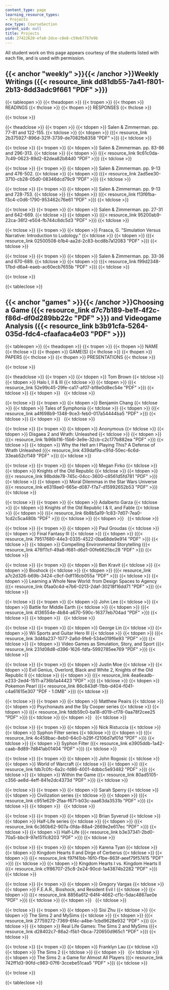 ```yaml
---
content_type: page
learning_resource_types:
- Projects
ocw_type: CourseSection
parent_uid: null
title: Projects
uid: 27422620-efa8-2dce-c8e8-c59eb7767e9b
---
```


All student work on this page appears courtesy of the students listed with each file, and is used with permission.

{{< anchor "weekly" >}}{{< /anchor >}}Weekly Writings ({{< resource_link dd81db55-7a41-f801-2b13-8dd3adc9f661 "PDF" >}})
---------------------------------------------------------------------------------------------------------

{{< tableopen >}}
{{< theadopen >}}
{{< tropen >}}
{{< thopen >}}
READINGS
{{< thclose >}}
{{< thopen >}}
RESPONSES
{{< thclose >}}

{{< trclose >}}

{{< theadclose >}}
{{< tropen >}}
{{< tdopen >}}
Salen & Zimmerman. pp. 77-81 and 122-155.
{{< tdclose >}}
{{< tdopen >}}
({{< resource_link 2b375927-896d-321f-3739-de7082fb8358 "PDF" >}})
{{< tdclose >}}

{{< trclose >}}
{{< tropen >}}
{{< tdopen >}}
Salen & Zimmerman. pp. 83-86 and 296-313.
{{< tdclose >}}
{{< tdopen >}}
({{< resource_link 9c61c0da-7c49-0623-89d2-82dea82b84d0 "PDF" >}})
{{< tdclose >}}

{{< trclose >}}
{{< tropen >}}
{{< tdopen >}}
Salen & Zimmerman. pp. 9-13 and 476-502.
{{< tdclose >}}
{{< tdopen >}}
({{< resource_link 2ad5ee30-3710-cb28-05d0-08346dcd79c9 "PDF" >}})
{{< tdclose >}}

{{< trclose >}}
{{< tropen >}}
{{< tdopen >}}
Salen & Zimmerman. pp. 9-13 and 728-753.
{{< tdclose >}}
{{< tdopen >}}
({{< resource_link f13f6fba-f3c4-c0d6-1790-953462c76e61 "PDF" >}})
{{< tdclose >}}

{{< trclose >}}
{{< tropen >}}
{{< tdopen >}}
Salen & Zimmerman. pp. 27-31 and 642-669.
{{< tdclose >}}
{{< tdopen >}}
({{< resource_link 95200ab9-22ca-36f2-e504-fb744c8dc5d3 "PDF" >}})
{{< tdclose >}}

{{< trclose >}}
{{< tropen >}}
{{< tdopen >}}
Frasca, G. "Simulation Versus Narrative: Introduction to Ludology."
{{< tdclose >}}
{{< tdopen >}}
({{< resource_link 02500508-b1b4-aa2d-2c83-bcd8b7a12083 "PDF" >}})
{{< tdclose >}}

{{< trclose >}}
{{< tropen >}}
{{< tdopen >}}
Salen & Zimmerman. pp. 33-36 and 670-689.
{{< tdclose >}}
{{< tdopen >}}
({{< resource_link f99d2348-17bd-d6a4-eaeb-ac60ecb7655b "PDF" >}})
{{< tdclose >}}

{{< trclose >}}

{{< tableclose >}}

{{< anchor "games" >}}{{< /anchor >}}Choosing a Game ({{< resource_link d7c7b189-be1f-4f2c-f86d-df0d289bb22c "PDF" >}}) and Videogame Analysis ({{< resource_link b3b91cfa-5264-035d-fdc4-cfaafaca4e03 "PDF" >}})
----------------------------------------------------------------------------------------------------------------------------------------------------------------------------------

{{< tableopen >}}
{{< theadopen >}}
{{< tropen >}}
{{< thopen >}}
NAME
{{< thclose >}}
{{< thopen >}}
GAME(S)
{{< thclose >}}
{{< thopen >}}
PAPERS
{{< thclose >}}
{{< thopen >}}
PRESENTATIONS
{{< thclose >}}

{{< trclose >}}

{{< theadclose >}}
{{< tropen >}}
{{< tdopen >}}
Tom Brown
{{< tdclose >}}
{{< tdopen >}}
Halo I, II & III
{{< tdclose >}}
{{< tdopen >}}
({{< resource_link 52e99c45-29fe-ca17-af07-bf8e0d8ec54e "PDF" >}})
{{< tdclose >}}
{{< tdopen >}}
 
{{< tdclose >}}

{{< trclose >}}
{{< tropen >}}
{{< tdopen >}}
Benjamin Chang
{{< tdclose >}}
{{< tdopen >}}
Tales of Symphonia
{{< tdclose >}}
{{< tdopen >}}
({{< resource_link a4f698b9-1348-9ce3-feb0-017a54444ba5 "PDF" >}})
{{< tdclose >}}
{{< tdopen >}}
 
{{< tdclose >}}

{{< trclose >}}
{{< tropen >}}
{{< tdopen >}}
Anonymous
{{< tdclose >}}
{{< tdopen >}}
Disgaea 2 and Wrath: Unleashed
{{< tdclose >}}
{{< tdopen >}}
({{< resource_link 1b96b116-15b6-3e9e-32cb-c2c177b882ea "PDF" >}})
{{< tdclose >}}
{{< tdopen >}}
Why the Hell am I Playing This? A Defense of Wrath Unleashed ({{< resource_link 439daf9a-c91d-50ec-6c6d-33eab52cf149 "PDF" >}})
{{< tdclose >}}

{{< trclose >}}
{{< tropen >}}
{{< tdopen >}}
Megan Firko
{{< tdclose >}}
{{< tdopen >}}
Knights of the Old Republic
{{< tdclose >}}
{{< tdopen >}}
({{< resource_link 98bdde78-745c-04cc-3600-c8561d5fd781 "PDF" >}})
{{< tdclose >}}
{{< tdopen >}}
Moral Dilemmas in the Star Wars Universe ({{< resource_link e6319ae0-665e-d087-f7a7-d15992652b53 "PDF" >}})
{{< tdclose >}}

{{< trclose >}}
{{< tropen >}}
{{< tdopen >}}
Adalberto Garza
{{< tdclose >}}
{{< tdopen >}}
Knights of the Old Republic I & II, and Fable
{{< tdclose >}}
{{< tdopen >}}
({{< resource_link 6b8b5a19-1c83-7d07-7ea0-1cd2c5ca480b "PDF" >}})
{{< tdclose >}}
{{< tdopen >}}
 
{{< tdclose >}}

{{< trclose >}}
{{< tropen >}}
{{< tdopen >}}
Paul Groudas
{{< tdclose >}}
{{< tdopen >}}
Final Fantasy III
{{< tdclose >}}
{{< tdopen >}}
({{< resource_link 79517680-44e3-0335-4522-0ba68de9e914 "PDF" >}})
{{< tdclose >}}
{{< tdopen >}}
Compelling Environmental Storytelling ({{< resource_link 476f11cf-49a8-f681-d6d1-00fe6625bc28 "PDF" >}})
{{< tdclose >}}

{{< trclose >}}
{{< tropen >}}
{{< tdopen >}}
Ben Kravit
{{< tdclose >}}
{{< tdopen >}}
Bioshock
{{< tdclose >}}
{{< tdopen >}}
({{< resource_link a7c2d326-b69b-3424-c9cf-0df116cb055a "PDF" >}})
{{< tdclose >}}
{{< tdopen >}}
Learning a Whole New World: from Design Spaces to Agency ({{< resource_link 0faa0c4d-e7b6-0213-2daf-30218f16dd71 "PDF" >}})
{{< tdclose >}}

{{< trclose >}}
{{< tropen >}}
{{< tdopen >}}
John Lee
{{< tdclose >}}
{{< tdopen >}}
Battle for Middle Earth
{{< tdclose >}}
{{< tdopen >}}
({{< resource_link 4136554e-4b84-a670-590c-16377eb704ad "PDF" >}})
{{< tdclose >}}
{{< tdopen >}}
 
{{< tdclose >}}

{{< trclose >}}
{{< tropen >}}
{{< tdopen >}}
George Lin
{{< tdclose >}}
{{< tdopen >}}
Wii Sports and Guitar Hero III
{{< tdclose >}}
{{< tdopen >}}
({{< resource_link 3d46a237-1077-2a6d-9fe6-534e019f6e93 "PDF" >}})
{{< tdclose >}}
{{< tdopen >}}
Video Games as Simulation, Story, and Sport ({{< resource_link 231d08d8-d396-1626-fdfa-5992785ee769 "PDF" >}})
{{< tdclose >}}

{{< trclose >}}
{{< tropen >}}
{{< tdopen >}}
Justin Moe
{{< tdclose >}}
{{< tdopen >}}
Evil Genius, Overlord, Black and White 2, Knights of the Old Republic II
{{< tdclose >}}
{{< tdopen >}}
({{< resource_link 4ea6eadb-e233-2ed4-1511-a736b1a44423 "PDF" >}})
{{< tdclose >}}
{{< tdopen >}}
Pokemon Pearl ({{< resource_link 86c843df-11bb-d404-f041-c4a61615e307 "PDF - 1.0MB" >}})
{{< tdclose >}}

{{< trclose >}}
{{< tropen >}}
{{< tdopen >}}
Matthew Peairs
{{< tdclose >}}
{{< tdopen >}}
Psychonauts and the Sly Cooper series
{{< tdclose >}}
{{< tdopen >}}
({{< resource_link fddb59c0-ba18-d019-cf78-0aa78f2cee25 "PDF" >}})
{{< tdclose >}}
{{< tdopen >}}
 
{{< tdclose >}}

{{< trclose >}}
{{< tropen >}}
{{< tdopen >}}
Nick Ristuccia
{{< tdclose >}}
{{< tdopen >}}
Syphon Filter series
{{< tdclose >}}
{{< tdopen >}}
({{< resource_link 4c458bac-8eb0-64c0-b29f-f2106d7af01d "PDF" >}})
{{< tdclose >}}
{{< tdopen >}}
Syphon Filter ({{< resource_link e3905ddb-1a42-caab-8d89-7d841ab01404 "PDF" >}})
{{< tdclose >}}

{{< trclose >}}
{{< tropen >}}
{{< tdopen >}}
John Rogosic
{{< tdclose >}}
{{< tdopen >}}
World of Warcraft
{{< tdclose >}}
{{< tdopen >}}
({{< resource_link fdb7c0fc-6a2c-fd86-4001-4dbbc5e93482 "PDF" >}})
{{< tdclose >}}
{{< tdopen >}}
Within the Game ({{< resource_link 80ad5105-c356-ae8d-4eff-841e2dc4373d "PDF" >}})
{{< tdclose >}}

{{< trclose >}}
{{< tropen >}}
{{< tdopen >}}
Sarah Sperry
{{< tdclose >}}
{{< tdopen >}}
Civilization series
{{< tdclose >}}
{{< tdopen >}}
({{< resource_link c951e629-2faa-f671-b03c-aaa63da3531b "PDF" >}})
{{< tdclose >}}
{{< tdopen >}}
 
{{< tdclose >}}

{{< trclose >}}
{{< tropen >}}
{{< tdopen >}}
Brian Syverud
{{< tdclose >}}
{{< tdopen >}}
Half-Life series
{{< tdclose >}}
{{< tdopen >}}
({{< resource_link 6c360b62-907a-0fda-88a4-2669e2e617ec "PDF" >}})
{{< tdclose >}}
{{< tdopen >}}
Half-Life ({{< resource_link b3e37341-2bd0-70a5-bbc9-97e1511c8203 "PDF" >}})
{{< tdclose >}}

{{< trclose >}}
{{< tropen >}}
{{< tdopen >}}
Karena Tyan
{{< tdclose >}}
{{< tdopen >}}
Kingdom Hearts II and Dirge of Cerberus
{{< tdclose >}}
{{< tdopen >}}
({{< resource_link f97f41bb-16f0-f1be-863f-aeef79f57415 "PDF" >}})
{{< tdclose >}}
{{< tdopen >}}
Kingdom Hearts I vs. Kingdom Hearts II ({{< resource_link c1f86707-25c8-2e24-90cd-1a43874b2282 "PDF" >}})
{{< tdclose >}}

{{< trclose >}}
{{< tropen >}}
{{< tdopen >}}
Gregory Vargas
{{< tdclose >}}
{{< tdopen >}}
F.E.A.R., Bioshock, and Resident Evil I
{{< tdclose >}}
{{< tdopen >}}
({{< resource_link 8856a612-64f4-4662-cf1c-5dac4867ae0e "PDF" >}})
{{< tdclose >}}
{{< tdopen >}}
 
{{< tdclose >}}

{{< trclose >}}
{{< tropen >}}
{{< tdopen >}}
Sisi Zhu
{{< tdclose >}}
{{< tdopen >}}
The Sims 2 and MySims
{{< tdclose >}}
{{< tdopen >}}
({{< resource_link 27759272-7369-6f4c-a4be-1cbd9628e932 "PDF" >}})
{{< tdclose >}}
{{< tdopen >}}
Real Life Games: The Sims 2 and MySims ({{< resource_link d28402c7-86a2-f5b1-0bca-720650d965c1 "PDF" >}})
{{< tdclose >}}

{{< trclose >}}
{{< tropen >}}
{{< tdopen >}}
Franklyn Lau
{{< tdclose >}}
{{< tdopen >}}
The Sims 2
{{< tdclose >}}
{{< tdopen >}}
 
{{< tdclose >}}
{{< tdopen >}}
The Sims 2: a Game for Almost All Players ({{< resource_link 742ff1d3-90fd-c983-07f6-3ccebe51caa5 "PDF" >}})
{{< tdclose >}}

{{< trclose >}}

{{< tableclose >}}